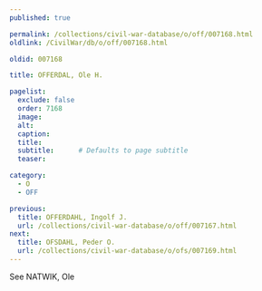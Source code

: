 ```yaml
---
published: true

permalink: /collections/civil-war-database/o/off/007168.html
oldlink: /CivilWar/db/o/off/007168.html

oldid: 007168

title: OFFERDAL, Ole H.

pagelist:
  exclude: false
  order: 7168
  image: 
  alt:
  caption:
  title:
  subtitle:      # Defaults to page subtitle
  teaser:

category: 
  - O 
  - OFF

previous:
  title: OFFERDAHL, Ingolf J.
  url: /collections/civil-war-database/o/off/007167.html  
next:
  title: OFSDAHL, Peder O.
  url: /collections/civil-war-database/o/ofs/007169.html   
---
```

See NATWIK, Ole